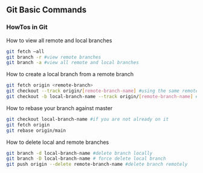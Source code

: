 ## Git Basic Commands

### HowTos in Git

How to view all remote and local branches
```bash
git fetch —all
git branch -r #view remote branches
git branch -a #view all remote and local branches
```
How to create a local branch from a remote branch
```bash
git fetch origin <remote-branch> 
git checkout --track origin/[remote-branch-name] #using the same remote branch name
git checkout -b local-branch-name --track origin/[remote-branch-name] #using a different local branch name
```

How to rebase your branch against master
```bash
git checkout local-branch-name #if you are not already on it
git fetch origin
git rebase origin/main
```

How to delete local and remote branches
```bash
git branch -d local-branch-name #delete branch locally
git branch -D local-branch-name # force delete local branch
git push origin --delete remote-branch-name #delete branch remotely
```